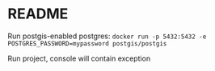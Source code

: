 # README
Run postgis-enabled postgres:
`docker run -p 5432:5432 -e POSTGRES_PASSWORD=mypassword postgis/postgis`

Run project, console will contain exception
